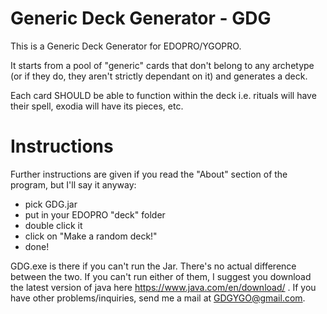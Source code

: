 # Generic Deck Generator - GDG

This is a Generic Deck Generator for EDOPRO/YGOPRO. 

It starts from a pool of "generic" cards that don't belong to any archetype (or if they do, they aren't strictly dependant on it) and generates a deck.

Each card SHOULD be able to function within the deck i.e. rituals will have their spell, exodia will have its pieces, etc.

# Instructions

Further instructions are given if you read the "About" section of the program, but I'll say it anyway:

- pick GDG.jar
- put in your EDOPRO "deck" folder
- double click it
- click on "Make a random deck!"
- done!

GDG.exe is there if you can't run the Jar. There's no actual difference between the two.
If you can't run either of them, I suggest you download the latest version of java here https://www.java.com/en/download/ .
If you have other problems/inquiries, send me a mail at GDGYGO@gmail.com.
